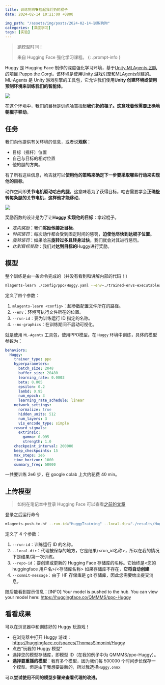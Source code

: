 ```yaml
---
title: 训练狗狗🐕捡起我们扔的棍子
date: 2024-02-14 10:21:00 +0800

img_path: "/assets/img/posts/2024-02-14-训练狗狗"
categories: [深度学习]
tags: [实验]
---
```


> 跑模型时间！
>
> 来自 Hugging Face 强化学习课程。
{: .prompt-info }

Huggy 是 Hugging Face 制作的深度强化学习环境，基于[Unity MLAgents 团队的项目 Puppo the Corgi](https://blog.unity.com/technology/puppo-the-corgi-cuteness-overload-with-the-unity-ml-agents-toolkit)。该环境是使用[Unity 游戏引擎](https://unity.com/)和[MLAgents](https://github.com/Unity-Technologies/ml-agents)创建的。ML-Agents 是 Unity 游戏引擎的工具包，它允许我们使用**Unity 创建环境或使用预制环境来训练我们的智能体**。

![](huggy.gif)

在这个环境中，我们的目标是训练哈吉捡起**我们扔的棍子。这意味着他需要正确地朝棍子移动**。

## 任务

我们向他提供有关环境的信息，或者说**观察**：

- 目标（摇杆）位置
- 自己与目标的相对位置
- 他的腿的方向。

有了所有这些信息，哈吉就可以**使用他的策略来确定下一步要采取哪些行动来实现他的目标**。

动作空间即**关节电机驱动哈吉的腿**。这意味着为了获得目标，哈吉需要学会**正确旋转每条腿的关节电机，这样他才能移动**。

![](huggy-action.jpg)

奖励函数的设计是为了让**Huggy 实现他的目标**：拿起棍子。

- *定向奖励*：我们**奖励他接近目标**。
- *时间惩罚*：每次动作都会受到固定时间的惩罚，**迫使他尽快到达棍子位置**。
- *旋转惩罚*：如果哈吉**旋转过多且转身过快**，我们就会对其进行惩罚。
- *达到目标奖励*：我们对**达到目标的**Huggy进行奖励。

## 模型

整个训练是由一条命令完成的（并没有看到和讲解内部的代码！）

```bash
mlagents-learn ./config/ppo/Huggy.yaml --env=./trained-envs-executables/linux/Huggy/Huggy --run-id=“Huggy” --no-graphics
```

定义了四个参数：

1. `mlagents-learn <config>`：超参数配置文件所在的路径。
2. `--env`：环境可执行文件所在的位置。
3. `--run-id`：要为训练运行 ID 指定的名称。
4. `--no-graphics`：在训练期间不启动可视化。

就是使用 `ML-Agents` 工具包，使用PPO模型，在 `Huggy` 环境中训练，具体的模型参数为：

```yaml
behaviors:
  Huggy:
    trainer_type: ppo
    hyperparameters:
      batch_size: 2048
      buffer_size: 20480
      learning_rate: 0.0003
      beta: 0.005
      epsilon: 0.2
      lambd: 0.95
      num_epoch: 3
      learning_rate_schedule: linear
    network_settings:
      normalize: true
      hidden_units: 512
      num_layers: 3
      vis_encode_type: simple
    reward_signals:
      extrinsic:
        gamma: 0.995
        strength: 1.0
    checkpoint_interval: 200000
    keep_checkpoints: 15
    max_steps: 2e6
    time_horizon: 1000
    summary_freq: 50000
```

一共要训练 2e6 步，在 google colab 上大约花费 40 min。

## 上传模型

> 如何在笔记本中登录 Hugging Face 可以查看[之前的文章](https://qmmms.github.io/posts/%E8%AE%AD%E7%BB%83%E6%8E%A2%E6%B5%8B%E5%99%A8%E6%AD%A3%E7%A1%AE%E9%99%8D%E8%90%BD%E5%9C%A8%E6%9C%88%E7%90%83%E4%B8%8A/#%E4%B8%8A%E4%BC%A0%E6%A8%A1%E5%9E%8B%E5%88%B0-hub)

登录之后运行命令

```bash
mlagents-push-to-hf --run-id="HuggyTraining" --local-dir="./results/Huggy" --repo-id="QMMMS/ppo-Huggy" --commit-message="Huggy"
```

定义了 4 个参数：

1. `--run-id`：训练运行 ID 的名称。
2. `--local-dir`：代理被保存的地方，它是结果/<run_id名称>，所以在我的情况下是结果/第一次训练。
3. `--repo-id`：要创建或更新的 Hugging Face 存储库的名称。它始终是<您的 huggingface 用户名>/<存储库名称> 如果存储库不存在，**它将自动创建**
4. `--commit-message`：由于 HF 存储库是 git 存储库，因此您需要给出提交消息。

随后能看到提示信息：[INFO] Your model is pushed to the hub. You can view your model here: https://huggingface.co/QMMMS/ppo-Huggy

## 看看成果

可以在浏览器中和训练好的 Huggy 玩游戏！

- 在浏览器中打开 Huggy 游戏：https://huggingface.co/spaces/ThomasSimonini/Huggy
- 点击“玩我的 Huggy 模型”
- 选择您的模型存储库，即模型 ID（在我的例子中为 QMMMS/ppo-Huggy）。
- **选择要重播的模型**：我有多个模型，因为我们每 500000 个时间步长保存一个模型。但是由于我想要最新的，所以我选择`Huggy.onnx`

可以**尝试使用不同的模型步骤来查看代理的改进。**
